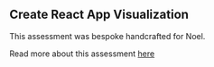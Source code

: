 ## Create React App Visualization

This assessment was bespoke handcrafted for Noel.

Read more about this assessment [here](https://react.eogresources.com)

